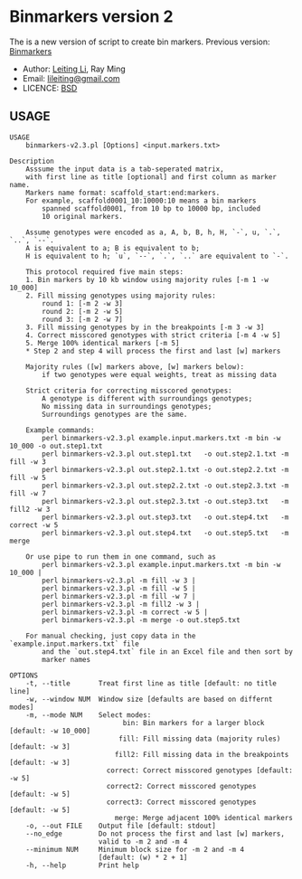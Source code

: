 # Binmarkers version 2

The is a new version of script to create bin markers. Previous version: [Binmarkers](https://github.com/lileiting/BinMarkers)

* Author: [Leiting Li](https://github.com/lileiting), Ray Ming
* Email: lileiting@gmail.com
* LICENCE: [BSD](http://opensource.org/licenses/bsd-license.php)

## USAGE     

    USAGE
        binmarkers-v2.3.pl [Options] <input.markers.txt>
    
    Description
        Asssume the input data is a tab-seperated matrix,
        with first line as title [optional] and first column as marker name.
        Markers name format: scaffold_start:end:markers.
        For example, scaffold0001_10:10000:10 means a bin markers
            spanned scaffold0001, from 10 bp to 10000 bp, included
            10 original markers.
    
        Assume genotypes were encoded as a, A, b, B, h, H, `-`, u, `.`, `..`, `--`.
        A is equivalent to a; B is equivalent to b;
        H is equivalent to h; `u`, `--`, `.`, `..` are equivalent to `-`.
    
        This protocol required five main steps:
        1. Bin markers by 10 kb window using majority rules [-m 1 -w 10_000]
        2. Fill missing genotypes using majority rules:
            round 1: [-m 2 -w 3]
            round 2: [-m 2 -w 5]
            round 3: [-m 2 -w 7]
        3. Fill missing genotypes by in the breakpoints [-m 3 -w 3]
        4. Correct misscored genotypes with strict criteria [-m 4 -w 5]
        5. Merge 100% identical markers [-m 5]
        * Step 2 and step 4 will process the first and last [w] markers
    
        Majority rules ([w] markers above, [w] markers below):
            if two genotypes were equal weights, treat as missing data
    
        Strict criteria for correcting misscored genotypes:
            A genotype is different with surroundings genotypes;
            No missing data in surroundings genotypes;
            Surroundings genotypes are the same.
    
        Example commands:
            perl binmarkers-v2.3.pl example.input.markers.txt -m bin -w 10_000 -o out.step1.txt
            perl binmarkers-v2.3.pl out.step1.txt   -o out.step2.1.txt -m fill -w 3
            perl binmarkers-v2.3.pl out.step2.1.txt -o out.step2.2.txt -m fill -w 5
            perl binmarkers-v2.3.pl out.step2.2.txt -o out.step2.3.txt -m fill -w 7
            perl binmarkers-v2.3.pl out.step2.3.txt -o out.step3.txt   -m fill2 -w 3
            perl binmarkers-v2.3.pl out.step3.txt   -o out.step4.txt   -m correct -w 5
            perl binmarkers-v2.3.pl out.step4.txt   -o out.step5.txt   -m merge
    
        Or use pipe to run them in one command, such as
            perl binmarkers-v2.3.pl example.input.markers.txt -m bin -w 10_000 |
            perl binmarkers-v2.3.pl -m fill -w 3 |
            perl binmarkers-v2.3.pl -m fill -w 5 |
            perl binmarkers-v2.3.pl -m fill -w 7 |
            perl binmarkers-v2.3.pl -m fill2 -w 3 |
            perl binmarkers-v2.3.pl -m correct -w 5 |
            perl binmarkers-v2.3.pl -m merge -o out.step5.txt
    
        For manual checking, just copy data in the `example.input.markers.txt` file
            and the `out.step4.txt` file in an Excel file and then sort by
            marker names
    
    OPTIONS
        -t, --title       Treat first line as title [default: no title line]
        -w, --window NUM  Window size [defaults are based on differnt modes]
        -m, --mode NUM    Select modes:
                                bin: Bin markers for a larger block [default: -w 10_000]
                               fill: Fill missing data (majority rules) [default: -w 3]
                              fill2: Fill missing data in the breakpoints [default: -w 3]
                            correct: Correct misscored genotypes [default: -w 5]
                            correct2: Correct misscored genotypes [default: -w 5]
                            correct3: Correct misscored genotypes [default: -w 5]
                              merge: Merge adjacent 100% identical markers
        -o, --out FILE    Output file [default: stdout]
        --no_edge         Do not process the first and last [w] markers,
                          valid to -m 2 and -m 4
        --minimum NUM     Minimum block size for -m 2 and -m 4
                          [default: (w) * 2 + 1]
        -h, --help        Print help
    

